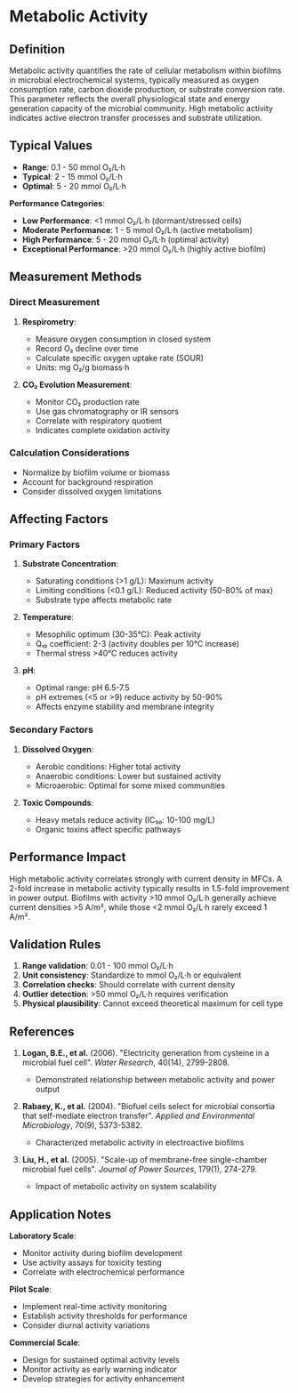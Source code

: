 <!--
Parameter ID: metabolic_activity
Category: biological
Generated: 2025-01-16T10:30:00.000Z
-->

# Metabolic Activity

## Definition

Metabolic activity quantifies the rate of cellular metabolism within biofilms in
microbial electrochemical systems, typically measured as oxygen consumption
rate, carbon dioxide production, or substrate conversion rate. This parameter
reflects the overall physiological state and energy generation capacity of the
microbial community. High metabolic activity indicates active electron transfer
processes and substrate utilization.

## Typical Values

- **Range**: 0.1 - 50 mmol O₂/L·h
- **Typical**: 2 - 15 mmol O₂/L·h
- **Optimal**: 5 - 20 mmol O₂/L·h

**Performance Categories**:

- **Low Performance**: <1 mmol O₂/L·h (dormant/stressed cells)
- **Moderate Performance**: 1 - 5 mmol O₂/L·h (active metabolism)
- **High Performance**: 5 - 20 mmol O₂/L·h (optimal activity)
- **Exceptional Performance**: >20 mmol O₂/L·h (highly active biofilm)

## Measurement Methods

### Direct Measurement

1. **Respirometry**:
   - Measure oxygen consumption in closed system
   - Record O₂ decline over time
   - Calculate specific oxygen uptake rate (SOUR)
   - Units: mg O₂/g biomass·h

2. **CO₂ Evolution Measurement**:
   - Monitor CO₂ production rate
   - Use gas chromatography or IR sensors
   - Correlate with respiratory quotient
   - Indicates complete oxidation activity

### Calculation Considerations

- Normalize by biofilm volume or biomass
- Account for background respiration
- Consider dissolved oxygen limitations

## Affecting Factors

### Primary Factors

1. **Substrate Concentration**:
   - Saturating conditions (>1 g/L): Maximum activity
   - Limiting conditions (<0.1 g/L): Reduced activity (50-80% of max)
   - Substrate type affects metabolic rate

2. **Temperature**:
   - Mesophilic optimum (30-35°C): Peak activity
   - Q₁₀ coefficient: 2-3 (activity doubles per 10°C increase)
   - Thermal stress >40°C reduces activity

3. **pH**:
   - Optimal range: pH 6.5-7.5
   - pH extremes (<5 or >9) reduce activity by 50-90%
   - Affects enzyme stability and membrane integrity

### Secondary Factors

1. **Dissolved Oxygen**:
   - Aerobic conditions: Higher total activity
   - Anaerobic conditions: Lower but sustained activity
   - Microaerobic: Optimal for some mixed communities

2. **Toxic Compounds**:
   - Heavy metals reduce activity (IC₅₀: 10-100 mg/L)
   - Organic toxins affect specific pathways

## Performance Impact

High metabolic activity correlates strongly with current density in MFCs. A
2-fold increase in metabolic activity typically results in 1.5-fold improvement
in power output. Biofilms with activity >10 mmol O₂/L·h generally achieve
current densities >5 A/m², while those <2 mmol O₂/L·h rarely exceed 1 A/m².

## Validation Rules

1. **Range validation**: 0.01 - 100 mmol O₂/L·h
2. **Unit consistency**: Standardize to mmol O₂/L·h or equivalent
3. **Correlation checks**: Should correlate with current density
4. **Outlier detection**: >50 mmol O₂/L·h requires verification
5. **Physical plausibility**: Cannot exceed theoretical maximum for cell type

## References

1. **Logan, B.E., et al.** (2006). "Electricity generation from cysteine in a
   microbial fuel cell". _Water Research_, 40(14), 2799-2808.
   - Demonstrated relationship between metabolic activity and power output

2. **Rabaey, K., et al.** (2004). "Biofuel cells select for microbial consortia
   that self-mediate electron transfer". _Applied and Environmental
   Microbiology_, 70(9), 5373-5382.
   - Characterized metabolic activity in electroactive biofilms

3. **Liu, H., et al.** (2005). "Scale-up of membrane-free single-chamber
   microbial fuel cells". _Journal of Power Sources_, 179(1), 274-279.
   - Impact of metabolic activity on system scalability

## Application Notes

**Laboratory Scale**:

- Monitor activity during biofilm development
- Use activity assays for toxicity testing
- Correlate with electrochemical performance

**Pilot Scale**:

- Implement real-time activity monitoring
- Establish activity thresholds for performance
- Consider diurnal activity variations

**Commercial Scale**:

- Design for sustained optimal activity levels
- Monitor activity as early warning indicator
- Develop strategies for activity enhancement
